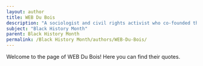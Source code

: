 ```yaml
---
layout: author
title: WEB Du Bois
description: "A sociologist and civil rights activist who co-founded the NAACP and wrote extensively about the African American experience at the turn of the 20th century."
subject: "Black History Month"
parent: Black History Month
permalink: /Black History Month/authors/WEB-Du-Bois/
---
```


Welcome to the page of WEB Du Bois! Here you can find their quotes.
